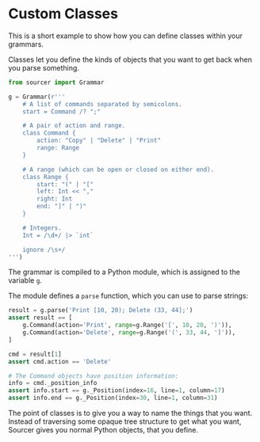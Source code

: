 # Custom Classes

This is a short example to show how you can define classes within your grammars.

Classes let you define the kinds of objects that you want to get back when you
parse something.

<!-- SETUP -->
```python
from sourcer import Grammar

g = Grammar(r'''
    # A list of commands separated by semicolons.
    start = Command /? ";"

    # A pair of action and range.
    class Command {
        action: "Copy" | "Delete" | "Print"
        range: Range
    }

    # A range (which can be open or closed on either end).
    class Range {
        start: "(" | "["
        left: Int << ","
        right: Int
        end: "]" | ")"
    }

    # Integers.
    Int = /\d+/ |> `int`

    ignore /\s+/
''')

```

The grammar is compiled to a Python module, which is assigned to the variable ``g``.

The module defines a ``parse`` function, which you can use to parse strings:

<!-- TEST -->
```python
result = g.parse('Print [10, 20); Delete (33, 44];')
assert result == [
    g.Command(action='Print', range=g.Range('[', 10, 20, ')')),
    g.Command(action='Delete', range=g.Range('(', 33, 44, ']')),
]

cmd = result[1]
assert cmd.action == 'Delete'

# The Command objects have position information:
info = cmd._position_info
assert info.start == g._Position(index=16, line=1, column=17)
assert info.end == g._Position(index=30, line=1, column=31)
```

The point of classes is to give you a way to name the things that you want.
Instead of traversing some opaque tree structure to get what you want, Sourcer
gives you normal Python objects, that you define.
